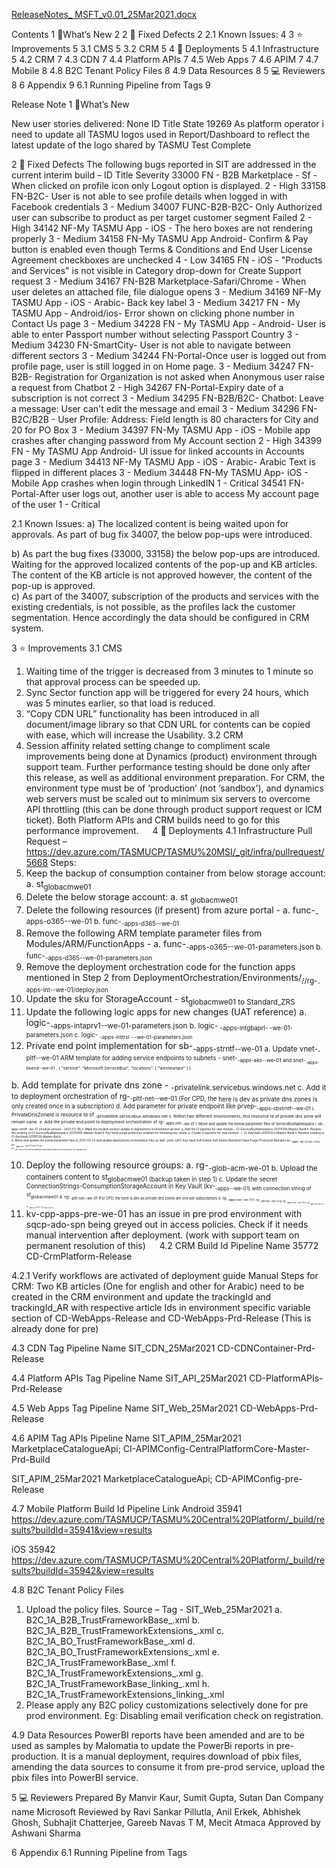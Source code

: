 [ReleaseNotes_ MSFT_v0.01_25Mar2021.docx](/.attachments/ReleaseNotes_%20MSFT_v0.01_25Mar2021-efa6d040-e539-4668-9460-51352a947c73.docx)

Contents
1	🔧What’s New	2
2	🚀 Fixed Defects	2
2.1	Known Issues:	4
3	⭐ Improvements	5
3.1	CMS	5
3.2	CRM	5
4	🚀 Deployments	5
4.1	Infrastructure	5
4.2	CRM	7
4.3	CDN	7
4.4	Platform APIs	7
4.5	Web Apps	7
4.6	APIM	7
4.7	Mobile	8
4.8	B2C Tenant Policy Files	8
4.9	Data Resources	8
5	💻 Reviewers	8
6	Appendix	9
6.1	Running Pipeline from Tags	9








Release Note 
1	🔧What’s New

New user stories delivered: None
ID	Title	State
19269
As platform operator i need to update all TASMU logos used in Report/Dashboard to reflect the latest update of the logo shared by TASMU	Test Complete

2	🚀 Fixed Defects
The following bugs reported in SIT are addressed in the current interim build –
ID	Title	Severity
33000
FN - B2B Marketplace - Sf - When clicked on profile icon only Logout option is displayed.	2 - High
33158
FN-B2C- User is not able to see profile details when logged in with Facebook credentials	3 - Medium
34007
FUNC-B2B-B2C- Only Authorized user can subscribe to product as per target customer segment Failed	2 - High
34142
NF-My TASMU App - iOS - The hero boxes are not rendering properly	3 - Medium
34158
FN-My TASMU App Android- Confirm & Pay button is enabled even though Terms & Conditions and End User License Agreement checkboxes are unchecked	4 - Low
34165
FN - iOS - "Products and Services" is not visible in Category drop-down for Create Support request	3 - Medium
34167
FN-B2B Marketplace-Safari/Chrome - When user deletes an attached file, file dialogue opens	3 - Medium
34169
NF-My TASMU App - iOS - Arabic- Back key label	3 - Medium
34217
FN - My TASMU App - Android/ios- Error shown on clicking phone number in Contact Us page	3 - Medium
34228
FN - My TASMU App - Android- User is able to enter Passport number without selecting Passport Country	3 - Medium
34230
FN-SmartCity- User is not able to navigate between different sectors	3 - Medium
34244
FN-Portal-Once user is logged out from profile page, user is still logged in on Home page.	3 - Medium
34247
FN-B2B- Registration for Organization is not asked when Anonymous user raise a request from Chatbot	2 - High
34267
FN-Portal-Expiry date of a subscription is not correct	3 - Medium
34295
FN-B2B/B2C- Chatbot: Leave a message: User can't edit the message and email	3 - Medium
34296
FN-B2C/B2B - User Profile: Address: Field length is 80 characters for City and 20 for PO Box	3 - Medium
34397
FN-My TASMU App - iOS - Mobile app crashes after changing password from My Account section	2 - High
34399
FN - My TASMU App Android- UI issue for linked accounts in Accounts page	3 - Medium
34413
NF-My TASMU App - iOS - Arabic- Arabic Text is flipped in different places	3 - Medium
34448
FN-My TASMU App- iOS - Mobile App crashes when login through LinkedIN	1 - Critical
34541
FN-Portal-After user logs out, another user is able to access My account page of the user	1 - Critical

2.1	Known Issues:
a)	The localized content is being waited upon for approvals. As part of bug fix 34007, the below pop-ups were introduced. 

b)	As part the bug fixes (33000, 33158) the below pop-ups are introduced. Waiting for the approved localized contents of the pop-up and KB articles.  The content of the KB article is not approved however, the content of the pop-up is approved.                   
c)	As part of the 34007, subscription of the products and services with the existing credentials, is not possible, as the profiles lack the customer segmentation. Hence accordingly the data should be configured in CRM system.


3	⭐ Improvements
3.1	CMS
1.	 Waiting time of the trigger is decreased from 3 minutes to 1 minute so that approval process can be speeded up.
2.	Sync Sector function app will be triggered for every 24 hours, which was 5 minutes earlier, so that load is reduced.
3.	“Copy CDN URL” functionality has been introduced in all document/image library so that CDN URL for contents can be copied with ease, which will increase the Usability. 
3.2	CRM
1.	Session affinity related setting change to compliment scale improvements being done at Dynamics (product) environment through support team.
Further performance testing should be done only after this release, as well as additional environment preparation. For CRM, the environment type must be of ‘production’ (not ‘sandbox’), and dynamics web servers must be scaled out to minimum six servers to overcome API throttling (this can be done through product support request or ICM ticket). Both Platform APIs and CRM builds need to go for this performance improvement.
 
4	🚀 Deployments
4.1	Infrastructure
Pull Request –  https://dev.azure.com/TASMUCP/TASMU%20MSI/_git/infra/pullrequest/5668
Steps:
1.	Keep the backup of consumption container from below storage account:
a.	st<sub>globacmwe01
2.	Delete the below storage account:
a.	st <sub>globacmwe01
3.	Delete the following resources (if present) from azure portal - 
a.	func-<sub>-apps-o365-<env>-we-01
b.	func-<sub>-apps-d365-<env>-we-01
4.	Remove the following ARM template parameter files from Modules/ARM/FunctionApps - 
a.	func-<sub>-apps-o365-<env>-we-01-parameters.json
b.	func-<sub>-apps-d365-<env>-we-01-parameters.json
5.	Remove the deployment orchestration code for the function apps mentioned in Step 2 from DeploymentOrchestration/Environments/<sub>/<env>/rg-<sub>-apps-int-<env>-we-01/deploy.json
6.	Update the sku for StorageAccount - st<sub>globacmwe01 to Standard_ZRS
7.	Update the following logic apps for new changes (UAT reference)
a.	logic-<sub>-apps-intaprv1-<env>-we-01-parameters.json
b.	logic- <sub> -apps-intgbaprl-<env> -we-01-parameters.json
c.	logic- <sub> -apps-inttrsl -<env> -we-01-parameters.json
8.	Private end point implementation for sb-<sub>-apps-strntf-<env>-we-01
a.	Update vnet-<sub>-pltf-<env>-we-01 ARM template for adding service endpoints to subnets - snet-<sub>-apps-aks-<env>-we-01 and snet-<sub>-apps-bkend-<env>-we-01
,
{
  "service": "Microsoft.ServiceBus",
  "locations": [
    "westeurope"
  ]
}

b.	Add template for private dns zone - <sub>-privatelink.servicebus.windows.net
c.	Add it to deployment orchestration of rg-<sub>-pltf-net-<env>-we-01 (For CPD, the <env> here is dev as private dns zones is only created once in a subscription)
d.	Add parameter for private endpoint like prvep-<sub>-apps-sbstrntf-<env>-we-01
i.	PrivateDnsZoneId  is resource Id of <sub>-privatelink.servicebus.windows.net
ii.	Within two different environments, this resource Id of private dns zone will remain same.
e.	Add the private end point to deployment orchestration of rg-<sub>-apps-net-<env>-we-01
f.	Move and update the below parameter files of ServiceBusNamespace
i.	sb-<sub>-apps-strntf-<env>-we-01 (module version - 2021-03-18)
ii.	Make the module version update in deployment orchestration as well.
g.	Add the CI pipeline for new module – CI-ServiceBusNamespace-20210318-Master-Build
h.	Rename the existing to CI-ServiceBusNamespace-20170401-Master-Build
9.	Key Vault purge protection enabled for following key vaults:
a.	Create CI pipeline for new module - 
i.	CI-KeyVault-20210323-Master-Build
ii.	Rename existing to CI-KeyVault-20191128-Master-Build	
b.	Move and update the below parameter files to 2021-03-23 and update deployment orchestration files as well. (refer UAT)
Key Vault	Soft Delete	Soft Delete Retention Days	Purge Protection	Remarks
kv-<sub>-apps-<env>-we-01	true	7	true	 
kv-<sub>-apps-pt-<env>-we-01	true	7	true	 
kv-<sub>-pltf-<env>-we-01	true	90	true	Retention days were already set to 90 and can’t be changed now.

10.	Deploy the following resource groups:
a.	rg-<sub>-glob-acm-we-01
b.	Upload the containers content to st<sub>globacmwe01 (backup taken in step 1)
c.	Update the secret ConnectionStrings-ConsumptionStorageAccount in Key Vault (kv-<sub>-apps-<env>-we-01) with connection string of st<sub>globacmwe01
d.	rg-<sub>-pltf-net-<env>-we-01 (For CPD, the <env> here is dev as private dns zones are one per subscription)
e.	rg-<sub>-apps-net-<env>-we-01
f.	rg-<sub>-pltf-sec-<env>-we-01
g.	rg-<sub>-apps-sec-<env>-we-01
h.	rg-<sub>-apps-pt-<env>-we-01
i.	rg-<sub>-apps-str-<env>-we-01
j.	rg-<sub>-apps-int-<env>-we-01
11.	kv-cpp-apps-pre-we-01 has an issue in pre prod environment with sqcp-ado-spn being greyed out in access policies. Check if it needs manual intervention after deployment. (work with support team on permanent resolution of this)
 
4.2	CRM
Build Id	Pipeline Name
35772	CD-CrmPlatform-Release 


4.2.1 Verify workflows are activated of deployment guide
Manual Steps for CRM:
Two KB articles (One for english and other for Arabic) need to be created in the CRM environment and update the trackingId and trackingId_AR with respective article Ids in environment specific variable section of CD-WebApps-Release and CD-WebApps-Prd-Release (This is already done for pre)

4.3	CDN
Tag	Pipeline Name
SIT_CDN_25Mar2021	CD-CDNContainer-Prd-Release


4.4	Platform APIs
Tag	Pipeline Name
SIT_API_25Mar2021	CD-PlatformAPIs-Prd-Release


4.5	Web Apps
Tag	Pipeline Name
SIT_Web_25Mar2021	CD-WebApps-Prd-Release


4.6	  APIM 
Tag	APIs	Pipeline Name
SIT_APIM_25Mar2021	MarketplaceCatalogueApi;
	CI-APIMConfig-CentralPlatformCore-Master-Prd-Build

SIT_APIM_25Mar2021	MarketplaceCatalogueApi;	CD-APIMConfig-pre-Release


4.7	Mobile
Platform	Build Id	Pipeline Link
Android	35941	https://dev.azure.com/TASMUCP/TASMU%20Central%20Platform/_build/results?buildId=35941&view=results

iOS	35942	https://dev.azure.com/TASMUCP/TASMU%20Central%20Platform/_build/results?buildId=35942&view=results


4.8	B2C Tenant Policy Files
1.	Upload the policy files. Source – Tag - SIT_Web_25Mar2021
a.	B2C_1A_B2B_TrustFrameworkBase_<env>.xml
b.	B2C_1A_B2B_TrustFrameworkExtensions_<env>.xml
c.	B2C_1A_BO_TrustFrameworkBase_<env>.xml
d.	B2C_1A_BO_TrustFrameworkExtensions_<env>.xml
e.	B2C_1A_TrustFrameworkBase_<env>.xml
f.	B2C_1A_TrustFrameworkExtensions_<env>.xml
g.	B2C_1A_TrustFrameworkBase_linking_<env>.xml
h.	B2C_1A_TrustFrameworkExtensions_linking_<env>.xml
2.	Please apply any B2C policy customizations selectively done for pre prod environment. Eg: Disabling email verification check on registration.

4.9	Data Resources
PowerBI reports have been amended and are to be used as samples by Malomatia to update the PowerBi reports in pre-production. 
It is a manual deployment, requires download of pbix files, amending the data sources to consume it from pre-prod service, upload the pbix files into PowerBI service.
 

5	💻 Reviewers 
Prepared By	Manvir Kaur, Sumit Gupta, Sutan Dan
Company name	Microsoft
Reviewed by 	Ravi Sankar Pillutla, Anil Erkek, Abhishek Ghosh, Subhajit Chatterjee, Gareeb Navas T M, Mecit Atmaca
Approved by 	Ashwani Sharma


6	Appendix
6.1	 Running Pipeline from Tags
 
